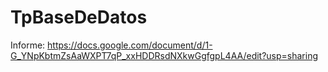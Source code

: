 # TpBaseDeDatos


Informe: https://docs.google.com/document/d/1-G_YNpKbtmZsAaWXPT7qP_xxHDDRsdNXkwGgfgpL4AA/edit?usp=sharing
